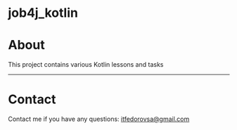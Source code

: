 # job4j_kotlin

# About

This project contains various Kotlin lessons and tasks 

***

# Contact

Contact me if you have any questions: itfedorovsa@gmail.com

